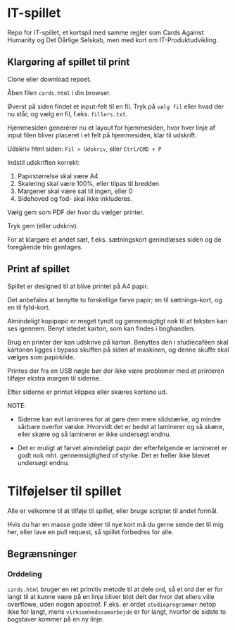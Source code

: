 # IT-spillet
Repo for IT-spillet, et kortspil med samme regler som Cards Against Humanity og Det Dårlige Selskab, men med kort om IT-Produktudvikling. 

## Klargøring af spillet til print

Clone eller download repoet. 

Åben filen `cards.html` i din browser. 

Øverst på siden findet et input-felt til en fil. Tryk på `vælg fil` eller hvad der nu står, og vælg en fil, f.eks. `fillers.txt`. 

Hjemmesiden genererer nu et layout for hjemmesiden, hvor hver linje af input filen bliver placeret i et felt på hjemmesiden, klar til udskrift. 

Udskriv html siden: `Fil > Udskriv`, eller `Ctrl/CMD + P`

Indstil udskriften korrekt: 
1. Papirstørrelse skal være A4
2. Skalering skal være 100%, eller tilpas til bredden
3. Margener skal være sat til ingen, eller 0
4. Sidehoved og fod- skal ikke inkluderes. 

Vælg gem som PDF der hvor du vælger printer. 

Tryk gem (eller udskriv). 

For at klargøre et andet sæt, f.eks. sætningskort genindlæses siden og de foregående trin gentages. 

## Print af spillet

Spillet er designed til at blive printet på A4 papir. 

Det anbefales at benytte to forskellige farve papir; en til sætnings-kort, og en til fyld-kort. 

Almindeligt kopipapir er meget tyndt og gennemsigtigt nok til at teksten kan ses igennem. Benyt istedet karton, som kan findes i boghandlen. 

Brug en printer der kan udskrive på karton. Benyttes den i studiecaféen skal kartonen ligges i bypass skuffen på siden af maskinen, og denne skuffe skal vælges som papirkilde. 

Printes der fra en USB nøgle bør der ikke være problemer med at printeren tilføjer ekstra margen til siderne. 

Efter siderne er printet klippes eller skæres kortene ud. 

NOTE:
- Siderne kan evt lamineres for at gøre dem mere slidstærke, og mindre sårbare overfor væske. Hvorvidt det er bedst at laminerer og så skære, eller skære og så laminerer er ikke undersøgt endnu. 

- Det er muligt at farvet almindeligt papir der efterfølgende er lamineret er godt nok mht. gennemsigtighed of styrke. Det er heller ikke blevet undersøgt endnu. 

# Tilføjelser til spillet 

Alle er velkomne til at tilføje til spillet, eller bruge scriptet til andet formål. 

Hvis du har en masse gode idéer til nye kort må du gerne sende det til mig her, eller lave en pull request, så spillet forbedres for alle. 

## Begrænsninger 

### Orddeling 
`cards.html` bruger en ret primitiv metode til at dele ord, så et ord der er for langt til at kunne være på en linje bliver blot delt der hvor det ellers ville overflowe, uden nogen apostrof. 
F.eks. er ordet `studieprogrammør` netop ikke for langt, mens `virksomhedssamarbejde` er for langt, hvorfor de sidste to bogstaver kommer på en ny linje. 
